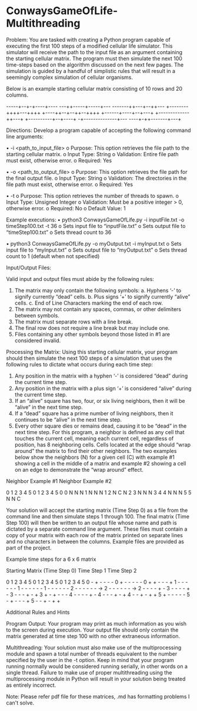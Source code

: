 # ConwaysGameOfLife-Multithreading


Problem:
You are tasked with creating a Python program capable of executing the first 100 steps of a modified cellular life
simulator. This simulator will receive the path to the input file as an argument containing the starting cellular
matrix. The program must then simulate the next 100 time-steps based on the algorithm discussed on the next
few pages. The simulation is guided by a handful of simplistic rules that will result in a seemingly complex
simulation of cellular organisms.

Below is an example starting cellular matrix consisting of 10 rows and 20 columns.

-----+--+-+----+----
---++-----+-----+---
-------++---+--++---
+--------++++---++++
+----++--+--++--++++
+------+----+--+---+
+-------------++---+
+----------+--+----+
-+--------------+---
----+-++-------+---+


Directions:
Develop a program capable of accepting the following command line arguments:

• -i <path_to_input_file>
o Purpose: This option retrieves the file path to the starting cellular matrix.
o Input Type: String
o Validation: Entire file path must exist, otherwise error.
o Required: Yes


• -o <path_to_output_file>
o Purpose: This option retrieves the file path for the final output file.
o Input Type: String
o Validation: The directories in the file path must exist, otherwise error.
o Required: Yes


• -t <int>
o Purpose: This option retrieves the number of threads to spawn.
o Input Type: Unsigned Integer
o Validation: Must be a positive integer > 0, otherwise error.
o Required: No
o Default Value: 1



Example executions:
• python3 ConwaysGameOfLife.py -i inputFile.txt -o timeStep100.txt -t 36
    o Sets input file to “inputFile.txt”
    o Sets output file to “timeStep100.txt”
    o Sets thread count to 36

• python3 ConwaysGameOfLife.py -o myOutput.txt -i myInput.txt
    o Sets input file to “myInput.txt”
    o Sets output file to “myOutput.txt”
    o Sets thread count to 1 (default when not specified)



Input/Output Files:

Valid input and output files must abide by the following rules:

1) The matrix may only contain the following symbols:
    a. Hyphens ‘-’ to signify currently “dead” cells.
    b. Plus signs ‘+’ to signify currently “alive” cells.
    c. End of Line Characters marking the end of each row.
2) The matrix may not contain any spaces, commas, or other delimiters between symbols.
3) The matrix must separate rows with a line break.
4) The final row does not require a line break but may include one.
5) Files containing any other symbols beyond those listed in #1 are considered invalid.



Processing the Matrix:
Using this starting cellular matrix, your program should then simulate the next 100 steps of a simulation that
uses the following rules to dictate what occurs during each time step:

1) Any position in the matrix with a hyphen ‘-’ is considered “dead” during the current time step.
2) Any position in the matrix with a plus sign ‘+’ is considered “alive” during the current time step.
3) If an “alive” square has two, four, or six living neighbors, then it will be “alive” in the next time step.
4) If a “dead” square has a prime number of living neighbors, then it continues to be “alive” in the next
time step.
5) Every other square dies or remains dead, causing it to be “dead” in the next time step.
For this program, a neighbor is defined as any cell that touches the current cell, meaning each current cell,
regardless of position, has 8 neighboring cells. Cells located at the edge should “wrap around” the matrix to find
their other neighbors. The two examples below show the neighbors (N) for a given cell (C) with example #1
showing a cell in the middle of a matrix and example #2 showing a cell on an edge to demonstrate the “wrap
around” effect.

 Neighbor Example #1        Neighbor Example #2
 
  0 1 2 3 4 5                 0 1 2 3 4 5
0                           0 N       N N
1   N N N                   1
2   N C N                   2
3   N N N                   3
4                           4 N       N N
5                           5 N       N C



Your solution will accept the starting matrix (Time Step 0) as a file from the command line and then simulate
steps 1 through 100. The final matrix (Time Step 100) will then be written to an output file whose name and
path is dictated by a separate command line argument. These files must contain a copy of your matrix with each
row of the matrix printed on separate lines and no characters in between the columns. Example files are
provided as part of the project.

Example time steps for a 6 x 6 matrix

Starting Matrix
(Time Step 0)         Time Step 1         Time Step 2

  0 1 2 3 4 5         0 1 2 3 4 5         0 1 2 3 4 5
0 - + - - - -       0 + - - - - -       0 + + - - - +
1 - - - - - -       1 - - - - - -       1 - - - - - -
2 - - - - - -   →   2 - - - - - -   →   2 - - - - + -
3 - - - - + -       3 - - - + - +       3 + - + - - -
4 - - - - + -       4 - - - + - +       4 - - + - + +
5 + - - - - -       5 - + - - - +       5 - - + - + +



Additional Rules and Hints

Program Output:
Your program may print as much information as you wish to the screen during execution. Your output file should only
contain the matrix generated at time step 100 with no other extraneous information.


Multithreading:
Your solution must also make use of the multiprocessing module and spawn a total number of threads
equivalent to the number specified by the user in the -t option. Keep in mind that your program running
normally would be considered running serially, in other words on a single thread. Failure to make use of proper
multithreading using the multiprocessing module in Python will result in your solution being treated as entirely
incorrect.


Note: Please refer pdf file for these matrices, .md has formatting problems I can't solve. 
